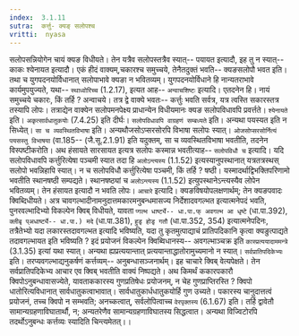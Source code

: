 ```yaml
---
index:  3.1.11
sutra:  कर्त्तु- क्यङ् सलोपश्च
vritti:  nyasa
---
```


सलोपसन्नियोगेन चायं क्यङ विधीयते। तेन यत्रैव सलोपस्तत्रैव स्यात्-- पयायत इत्यादौ, इह तु न स्यात्-- काकः श्येनायत इत्यादौ। एकं हीदं वाक्यम्,चकारश्च समुच्चये, तेनैतदुक्तं भवति-- क्यङसलोपौ भवत इति। तथा च युगपदनयोर्विधानात् सलोपाभावे क्यङा न भवितव्यम्। युगपदनयोर्विधाने हि नान्यतराभावे कार्यमुपयुज्यते, यथा-- `स्थाध्वोरिच्च` (1.2.17), इत्यत आह-- `अन्वाचशिष्टः` इत्यादि। एतदनेन हि। नायं समुच्चये चकारः, किं तर्हि ? अन्वाचये। तत्र द्वे वाक्ये भवतः-- कर्त्तुः भवति सर्वत्र, यत्र त्वस्ति सकारस्तत्र तस्यापि लोपः। तत्राद्येन वाक्येन सलोपमनपेक्ष्य प्राधान्येन विधीयमानः क्यङ सलोपविधावपि प्रवर्त्तते। `श्येनायते` इति। `अकृत्सार्वधातुकयोः` (7.4.25) इति दीर्घः।
`सलोपविधावपि वाग्रहणं सम्बध्यते` इति। अन्यथा पयस्यत इति न सिध्येत्। `सा च व्यवस्थितविभाषा` इति। अन्यथौजसोऽप्सरसोरपि विभाषा सलोपः स्यात्। `ओजसोप्सरसोर्नित्यं पयसस्तु विभाषया` (वा.185-- (जै.सू.2.1.91) इति यदुक्तम्, सा च व्यवस्थितविभाषा भवतीति, तदनेन विस्पष्टीकरोति। अथ हंसायते सारसायत इत्यत्र सलोपः कस्मान्न भवतीत्याह-- `सलोपविधौ च` इत्यादि। यदि सलोपविधावपि कर्त्तुरित्येषा पञ्चमी स्यात तदा हि `अलोऽन्त्यस्य` (1.1.52) इत्यस्यानुपस्थानात् यत्रतत्रस्थस् सलोपो भवन्निहापि स्यात्। न च सलोपविधौ कर्त्तुरित्येषा पञ्चमी, किं तर्हि ? षष्ठी। यस्मादर्थाद्विभक्तिपरिणामो भवतीति स्थानषष्ठी सम्पद्यते। स्थानषष्ठ्यां च `अलोऽन्त्यस्य` (1.1.52) इत्युपस्थानेऽन्त्यस्यैव लोपेन भवितव्यम्। तेन हंसायत इत्यादौ न भवति लोपः।
`आचारे` इत्यादि। क्यङविषयोपलक्षणार्थम्; तेन क्यङपवादः क्विब्दिधीयते। अत्र चावगल्भादीनामनुदात्तमकारमनुबन्धमासज्य निर्देशादवगल्भत इत्यात्मनेपदं भवति, पुनरवल्भादिभ्यो विकल्पेन क्विब् विधीयते, यावता `प्गल्भ धार्ष्ट्ये-- धा.पा.फ् अवगल्भ आ धृष्टे` (धा.पा.392), `क्लीबृ प्अधार्ष्ट्ये-- धा.पा.) मदे` (धा.पा.381), `हुडृ होडृ गतौ` (धा.पा.352, 354) इत्यात्मनेपदिनः, तत्रैतेभ्यो यदा लकारस्तदावगल्भत इत्यादि भविष्यति, यदा तु कृतमुत्पाद्याचं प्रातिपदिकानि कृत्वा क्यङुत्पाद्यते तदावगल्भायत इति भविष्यति ? इदं प्रयोजनं विकल्पेन क्विब्विधानस्य-- अवगल्भाञ्चक्र इति `कास्प्रत्ययादाममन्त्रे` (3.1.35) इत्यां यथा स्यात्। अन्यथा ह्यप्रत्ययान्तात् प्रत्ययान्ताद्धातोरामुच्यमानो न स्यात्।
`सर्वप्रातिपदिकेभ्यः` इति। तरप्यवगल्भाद्यनुकर्षणं कर्त्तव्यम्-- अनुबन्धासञ्जनार्थम्। इह चाचारे क्विब् वेत्यपेक्षते। तेन सर्वप्रातिपदिकेभ्य आचार एव क्विब् भवतीति वाक्यं निष्पद्यते। अथ किमर्थं ककारपकारौ क्विपोऽनुबन्धावासज्येते, यावताककारस्य गुणप्रतिषेधः प्रयोजनम्, न चेह गुणप्राप्तिरस्ति ? क्विपो धातोरित्यविधानात् सार्वधातुकत्वाभावात्। सार्वधातुकार्धधातुकयोर्हि गुण उच्यते। पकारस्य चानुदात्तत्वं प्रयोजनं, तच्च क्विपो न सम्भवति; अनच्कत्वात्, सर्वलोपित्वाच्च `वेरपृक्तस्य` (6.1.67) इति। तर्हि द्वावेतौ सामान्यग्रहणाविघातार्थौ, न; अन्यतरेणैव सामान्यग्रहणाविघातस्य सिद्धत्वात। अन्यथा विज्विटोरपि तदर्थोऽनुबन्धः कर्त्तव्यः स्यादिति चिन्त्यमेतत्।।

